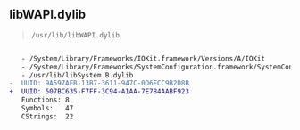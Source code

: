 ## libWAPI.dylib

> `/usr/lib/libWAPI.dylib`

```diff

   - /System/Library/Frameworks/IOKit.framework/Versions/A/IOKit
   - /System/Library/Frameworks/SystemConfiguration.framework/SystemConfiguration
   - /usr/lib/libSystem.B.dylib
-  UUID: 9A597AFB-13B7-3611-947C-0D6ECC9B2D8B
+  UUID: 507BC635-F7FF-3C94-A1AA-7E784AABF923
   Functions: 8
   Symbols:   47
   CStrings:  22

```
